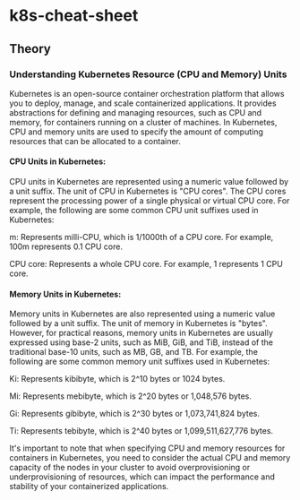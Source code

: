 # k8s-cheat-sheet

## Theory

### Understanding Kubernetes Resource (CPU and Memory) Units

Kubernetes is an open-source container orchestration platform that allows you to deploy, manage, and scale containerized applications. It provides abstractions for defining and managing resources, such as CPU and memory, for containers running on a cluster of machines. In Kubernetes, CPU and memory units are used to specify the amount of computing resources that can be allocated to a container.

#### CPU Units in Kubernetes:

CPU units in Kubernetes are represented using a numeric value followed by a unit suffix. The unit of CPU in Kubernetes is "CPU cores". The CPU cores represent the processing power of a single physical or virtual CPU core. For example, the following are some common CPU unit suffixes used in Kubernetes:

m: Represents milli-CPU, which is 1/1000th of a CPU core. For example, 100m represents 0.1 CPU core.

CPU core: Represents a whole CPU core. For example, 1 represents 1 CPU core.

#### Memory Units in Kubernetes:

Memory units in Kubernetes are also represented using a numeric value followed by a unit suffix. The unit of memory in Kubernetes is "bytes". However, for practical reasons, memory units in Kubernetes are usually expressed using base-2 units, such as MiB, GiB, and TiB, instead of the traditional base-10 units, such as MB, GB, and TB. For example, the following are some common memory unit suffixes used in Kubernetes:

Ki: Represents kibibyte, which is 2^10 bytes or 1024 bytes.

Mi: Represents mebibyte, which is 2^20 bytes or 1,048,576 bytes.

Gi: Represents gibibyte, which is 2^30 bytes or 1,073,741,824 bytes.

Ti: Represents tebibyte, which is 2^40 bytes or 1,099,511,627,776 bytes.

It's important to note that when specifying CPU and memory resources for containers in Kubernetes, you need to consider the actual CPU and memory capacity of the nodes in your cluster to avoid overprovisioning or underprovisioning of resources, which can impact the performance and stability of your containerized applications.
